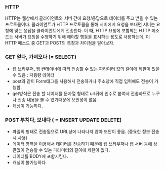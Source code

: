### HTTP
 HTTP는 웹상에서 클라이언트와 서버 간에 요청/응답으로 데이터를 주고 받을 수 있는 프로토콜이다. 클라이언트가 HTTP 프로토콜을 통해 서버에게 요청을 보내면 서버는 요청에 맞는 응답을 클라이언트에게 전송한다. 이 때, HTTP 요청에 포함되는 HTTP 메소드는 서버가 요청을 수행하기 위해 해야할 행동을 표시하는 용도로 사용하는데, 이 HTTP 메소드 중 GET과 POST의 특징과 차이점을 알아보자.

 
### GET 얻다, 가져오다 (= SELECT)
 - 웹 브라우저, 웹 컨테이너에 따라 전송할 수 있는 파라미터 값의 길이에 제한이 있을 수 있음 : 저용량 데이터
 - post와 같이 Form태그를 사용해서 전송하거나 주소창에 직접 입력해도 전송이 가능함.
 - get방식은 전송 할 데이터를 문자열 형태로 url뒤에 인수로 붙여서 전송하므로 누구나 전송 내용을 볼 수 있기때문에 보안성이 없음.
 - 캐싱이 가능하다.


### POST 부치다, 보내다 ( = INSERT UPDATE DELETE)
 - 파일의 형태로 전송됨으로 URL상에 나타나지 않아 보안이 좋음. (중요한 정보 전송시 사용)
 - 데이터 영역을 이용해서 데이터를 전송하기 때문에 웹 브라우저나 웹 서버 등에 상관없이 전송할 수 있는 파라미터의 길이에 제한이 없다.
 - 데이터를 BODY에 포함시킨다.
 - 캐싱이 불가능하다.

 
